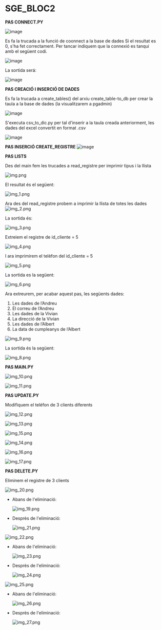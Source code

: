 # SGE_BLOC2

**PAS CONNECT.PY**

![image](https://github.com/user-attachments/assets/ce5bb635-e452-4551-a354-41dbb9dca0c1)

Es fa la trucada a la funció de coonnect a la base de dades Si el resultat es 0, s'ha fet correctament. Per tancar indiquem que la connexió es tanqui amb el següent codi.

![image](https://github.com/user-attachments/assets/0484b2c3-2554-400c-9959-43cc5484fa2d)

La sortida será:

![image](https://github.com/user-attachments/assets/27509157-36e6-4d50-afbb-5784471a2865)



**PAS CREACIÓ I INSERCIÓ DE DADES**

Es fa la trucada a create_tables() del arxiu create_table-to_db per crear la taula a la base de dades (la visualitzarem a pgadmin)

![image](https://github.com/user-attachments/assets/6d37abf3-2b4c-4b6b-908a-609c9bf05b24)

S'executa csv_to_dic.py per tal d'inserir a la taula creada anteriorment, les dades del excel convertit en format .csv

![image](https://github.com/user-attachments/assets/8cc37e4b-8dd7-4ee4-87e4-7ed7875ffcc2)



**PAS INSERCIÓ CREATE_REGISTRE**
![image](https://github.com/user-attachments/assets/af552cc4-2526-4297-b23e-451ecaeb12b2)

**PAS LISTS**

Des del main fem les trucades a read_registre per imprimir tipus i la llista

![img.png](img.png)

El resultat és el següent:

![img_1.png](img_1.png)

Ara des del read_registre probem a imprimir la llista de totes les dades
![img_2.png](img_2.png)

La sortida és:

![img_3.png](img_3.png)

Extreiem el registre de id_cliente = 5

![img_4.png](img_4.png)

I ara imprimirem el telèfon del id_cliente = 5

![img_5.png](img_5.png)

La sortida es la següent:

![img_6.png](img_6.png)

Ara extreurem, per acabar aquest pas, les següents dades:

1. Les dades de l’Andreu
2. El correu de l’Andreu
3. Les dades de la Vivian
4. La direcció de la Vivian
5. Les dades de l’Albert
6. La data de cumpleanys de l’Albert

![img_9.png](img_9.png)

La sortida és la següent:

![img_8.png](img_8.png)


**PAS MAIN.PY**

![img_10.png](img_10.png)

![img_11.png](img_11.png)


**PAS UPDATE.PY**

Modifiquem el teléfon de 3 clients diferents

![img_12.png](img_12.png)

![img_13.png](img_13.png)

![img_15.png](img_15.png)

![img_14.png](img_14.png)

![img_16.png](img_16.png)

![img_17.png](img_17.png)



**PAS DELETE.PY**

Eliminem el registre de 3 clients

![img_20.png](img_20.png)

- Abans de l'eliminació:

  ![img_19.png](img_19.png)

- Desprès de l'eliminació:

    ![img_21.png](img_21.png)

![img_22.png](img_22.png)

- Abans de l'eliminació:

  ![img_23.png](img_23.png)

- Desprès de l'eliminació:

    ![img_24.png](img_24.png)

![img_25.png](img_25.png)

- Abans de l'eliminació:

  ![img_26.png](img_26.png)

- Desprès de l'eliminació:

  ![img_27.png](img_27.png)

